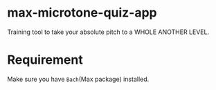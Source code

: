 # max-microtone-quiz-app
Training tool to take your absolute pitch to a WHOLE ANOTHER LEVEL.

# Requirement
Make sure you have `Bach`(Max package) installed.
